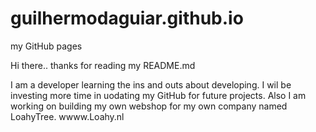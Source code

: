# guilhermodaguiar.github.io
my GitHub pages 

Hi there.. thanks for reading my README.md

I am a developer learning the ins and outs about developing. I wil be investing more time in uodating my GitHub for future projects. 
Also I am working on building my own webshop for my own company named LoahyTree. 
wwww.Loahy.nl

